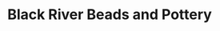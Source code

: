 ---
title: "Black River Beads and Pottery"
url: /pocahontas/black-river-beads-and-pottery/
shop: art
---